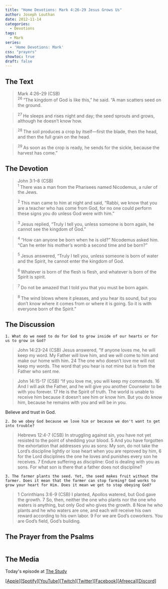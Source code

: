 ```yaml
---
title: "Home Devotions: Mark 4:26-29 Jesus Grows Us"
author: Joseph Louthan
date: 2012-11-14
categories:
  - Devotions
tags:
  - Mark
series:
  - 'Home Devotions: Mark'
css: "prayers"
showtoc: true
draft: false
---
```

## The Text

>Mark 4:26–29 (CSB)  
><sup> 26 </sup> “The kingdom of God is like this,” he said. “A man scatters seed on the ground. 

><sup> 27 </sup> He sleeps and rises night and day; the seed sprouts and grows, although he doesn’t know how. 

><sup> 28 </sup> The soil produces a crop by itself—first the blade, then the head, and then the full grain on the head. 

><sup> 29 </sup> As soon as the crop is ready, he sends for the sickle, because the harvest has come.”

## The Devotion

>John 3:1–8 (CSB)  
><sup> 1 </sup> There was a man from the Pharisees named Nicodemus, a ruler of the Jews. 

><sup> 2 </sup> This man came to him at night and said, “Rabbi, we know that you are a teacher who has come from God, for no one could perform these signs you do unless God were with him.” 

><sup> 3 </sup> Jesus replied, “Truly I tell you, unless someone is born again, he cannot see the kingdom of God.” 

><sup> 4 </sup> “How can anyone be born when he is old?” Nicodemus asked him. “Can he enter his mother’s womb a second time and be born?” 

><sup> 5 </sup> Jesus answered, “Truly I tell you, unless someone is born of water and the Spirit, he cannot enter the kingdom of God. 

><sup> 6 </sup> Whatever is born of the flesh is flesh, and whatever is born of the Spirit is spirit. 

><sup> 7 </sup> Do not be amazed that I told you that you must be born again. 

><sup> 8 </sup> The wind blows where it pleases, and you hear its sound, but you don’t know where it comes from or where it is going. So it is with everyone born of the Spirit.”

## The Discussion

```text
1. What do we need to do for God to grow inside of our hearts or for us to grow in God?
```

>John 14:23-24 (CSB) Jesus answered, “If anyone loves me, he will keep my word. My Father will love him, and we will come to him and make our home with him. 24 The one who doesn’t love me will not keep my words. The word that you hear is not mine but is from the Father who sent me.

>John 14:15-17 (CSB) “If you love me, you will keep my commands. 16 And I will ask the Father, and he will give you another Counselor to be with you forever. 17 He is the Spirit of truth. The world is unable to receive him because it doesn’t see him or know him. But you do know him, because he remains with you and will be in you.

Believe and trust in God.

```text
2. Do we obey God because we love him or because we don't want to get into trouble?
```

>Hebrews 12:4-7 (CSB) In struggling against sin, you have not yet resisted to the point of shedding your blood. 5 And you have forgotten the exhortation that addresses you as sons:
My son, do not take the Lord’s discipline lightly
or lose heart when you are reproved by him,
6 for the Lord disciplines the one he loves
and punishes every son he receives.
7 Endure suffering as discipline: God is dealing with you as sons. For what son is there that a father does not discipline?

```text
3. The farmer plants the seed. Yet, the seed makes fruit without the farmer. Does it mean that the farmer can stop farming? God works to grow your heart for Him. Does it mean we get to stop obeying God?
```

>1 Corinthians 3:6-9 (CSB) I planted, Apollos watered, but God gave the growth. 7 So, then, neither the one who plants nor the one who waters is anything, but only God who gives the growth. 8 Now he who plants and he who waters are one, and each will receive his own reward according to his own labor. 9 For we are God’s coworkers. You are God’s field, God’s building.

## The Prayer from the Psalms

>

<div style='font-variant: small-caps;'>

</div>

```text

```

<div style="page-break-after: always;"></div>

## The Media

Today's episode at [The Study](http://study.theologic.us/podcast/home-devotions-mark-426-29-jesus-grows-us)

\[[Apple](https://podcasts.apple.com/us/podcast/the-study/id1557102127)\]\[[Spotify](https://open.spotify.com/show/0Xs5qsNvWePyRqcmtOTPkR)\]\[[YouTube](http://youtube.theologic.us)\]\[[Twitch](http://twitch.theologic.us)\]\[[Twitter](https://twitter.com/theologic_us)\]\[[Facebook](https://www.facebook.com/groups/462231051477464)\]\[[Afreeca](https://bj.afreecatv.com/theologicus)\]\[[Discord](http://discord.theologic.us)\]
